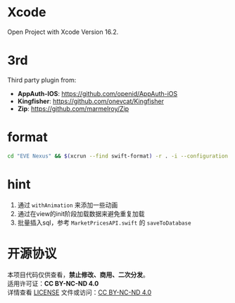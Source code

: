# Xcode

Open Project with Xcode Version 16.2.

# 3rd

Third party plugin from:

- **AppAuth-IOS**: https://github.com/openid/AppAuth-iOS
- **Kingfisher**: https://github.com/onevcat/Kingfisher
- **Zip**: https://github.com/marmelroy/Zip

# format

```bash
cd "EVE Nexus" && $(xcrun --find swift-format) -r . -i --configuration .swift-format.json
```

# hint

1. 通过 `withAnimation` 来添加一些动画
2. 通过在view的init阶段加载数据来避免重复加载
3. 批量插入sql，参考 `MarketPricesAPI.swift` 的 `saveToDatabase`

# 开源协议

本项目代码仅供查看，**禁止修改、商用、二次分发**。  
适用许可证：**CC BY-NC-ND 4.0**  
详情查看 [LICENSE](LICENSE) 文件或访问：[CC BY-NC-ND 4.0](https://creativecommons.org/licenses/by-nc-nd/4.0/)
